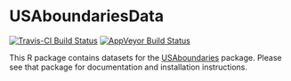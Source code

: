 # USAboundariesData

[![Travis-CI Build Status](https://travis-ci.org/ropensci/USAboundariesData.svg?branch=master)](https://travis-ci.org/ropensci/USAboundariesData)
[![AppVeyor Build Status](https://ci.appveyor.com/api/projects/status/github/ropensci/USAboundariesData?branch=master)](https://ci.appveyor.com/project/ropensci/USAboundariesData)

This R package contains datasets for the [USAboundaries](https://github.com/ropensci/USAboundaries/) package. Please see that package for documentation and installation instructions.
